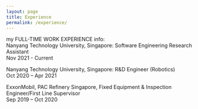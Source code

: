 ```yaml
---
layout: page
title: Experience
permalink: /experience/
---
```



my FULL-TIME WORK EXPERIENCE info:  
Nanyang Technology University, Singapore: Software Engineering Research Assistant  
Nov 2021 - Current  
  
Nanyang Technology University, Singapore: R&D Engineer (Robotics)  
Oct 2020 – Apr 2021  
  
ExxonMobil, PAC Refinery Singapore, Fixed Equipment & Inspection Engineer/First Line Supervisor  
Sep 2019 – Oct 2020  
